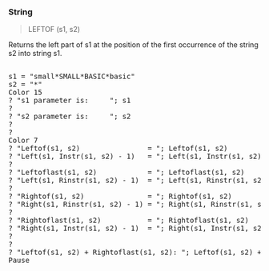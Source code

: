 ### String

> LEFTOF (s1, s2)

Returns the left part of s1 at the position of the first occurrence of the string s2 into string s1.

<pre>

s1 = "small*SMALL*BASIC*basic"
s2 = "*"
Color 15
? "s1 parameter is:     "; s1
?
? "s2 parameter is:     "; s2
?
?
Color 7
? "Leftof(s1, s2)                = "; Leftof(s1, s2)
? "Left(s1, Instr(s1, s2) - 1)   = "; Left(s1, Instr(s1, s2) - 1)
?
? "Leftoflast(s1, s2)            = "; Leftoflast(s1, s2)
? "Left(s1, Rinstr(s1, s2) - 1)  = "; Left(s1, Rinstr(s1, s2) - 1)
?
? "Rightof(s1, s2)               = "; Rightof(s1, s2)
? "Right(s1, Rinstr(s1, s2) - 1) = "; Right(s1, Rinstr(s1, s2) - 1)
?
? "Rightoflast(s1, s2)           = "; Rightoflast(s1, s2)
? "Right(s1, Instr(s1, s2) - 1)  = "; Right(s1, Instr(s1, s2) - 1)
?
?
? "Leftof(s1, s2) + Rightoflast(s1, s2): "; Leftof(s1, s2) + Rightoflast(s1, s2)
Pause

</pre>

